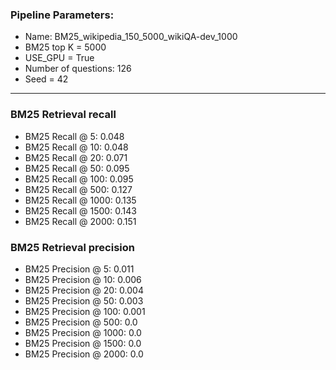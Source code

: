 ### Pipeline Parameters:
* Name: BM25_wikipedia_150_5000_wikiQA-dev_1000
* BM25 top K = 5000
* USE_GPU = True
* Number of questions: 126
* Seed = 42
------
### BM25 Retrieval recall 
* BM25 Recall @ 5: 0.048
* BM25 Recall @ 10: 0.048
* BM25 Recall @ 20: 0.071
* BM25 Recall @ 50: 0.095
* BM25 Recall @ 100: 0.095
* BM25 Recall @ 500: 0.127
* BM25 Recall @ 1000: 0.135
* BM25 Recall @ 1500: 0.143
* BM25 Recall @ 2000: 0.151
### BM25 Retrieval precision 
* BM25 Precision @ 5: 0.011
* BM25 Precision @ 10: 0.006
* BM25 Precision @ 20: 0.004
* BM25 Precision @ 50: 0.003
* BM25 Precision @ 100: 0.001
* BM25 Precision @ 500: 0.0
* BM25 Precision @ 1000: 0.0
* BM25 Precision @ 1500: 0.0
* BM25 Precision @ 2000: 0.0
